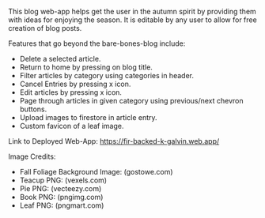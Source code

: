 This blog web-app helps get the user in the autumn spirit by providing them with ideas for enjoying the season.
It is editable by any user to allow for free creation of blog posts.

Features that go beyond the bare-bones-blog include:

- Delete a selected article.
- Return to home by pressing on blog title.
- Filter articles by category using categories in header.
- Cancel Entries by pressing x icon.
- Edit articles by pressing x icon.
- Page through articles in given category using previous/next chevron buttons.
- Upload images to firestore in article entry.
- Custom favicon of a leaf image.

Link to Deployed Web-App:
https://fir-backed-k-galvin.web.app/

Image Credits:

- Fall Foliage Background Image: (gostowe.com)
- Teacup PNG: (vexels.com)
- Pie PNG: (vecteezy.com)
- Book PNG: (pngimg.com)
- Leaf PNG: (pngmart.com)
